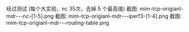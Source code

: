 经过测试 (每个大实验，nc 35次，去掉 5 个最高值)
截图:	mim-tcp-origianl-mdr---nc-[1-5].png
截图:	mim-tcp-origianl-mdr---iperf3-[1-4].png
截图:	mim-tcp-origianl-mdr---routing-table.png
